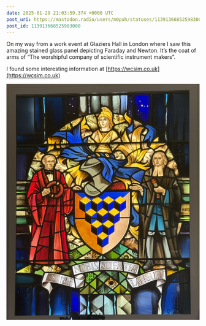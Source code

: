 ```yaml
---
date: 2025-01-29 21:03:59.374 +0000 UTC
post_uri: https://mastodon.radio/users/m0puh/statuses/113913668525983000
post_id: 113913668525983000
---
```

On my way from a work event at Glaziers Hall in London where I saw this amazing stained glass panel depicting Faraday and Newton. It’s the coat of arms of “The worshipful company of scientific instrument makers”.

I found some interesting information at [https://wcsim.co.uk](https://wcsim.co.uk)


![A stained glass coat of arms depicting a man in red robes on the left and a man in dark robes on the right. The man on the left is Faraday and is holding an inductor. The man on the right is Newton holding a telescope. In the centre at the top is a depiction of Minerva, in gold and in the centre under miners a is a knight’s helmet on top of a shield with a picture of a stack of blue and yellow cubes. Finally across the bottom is the motto “Sine Nobis Scientia Languet”](113913668306272327.jpeg)

